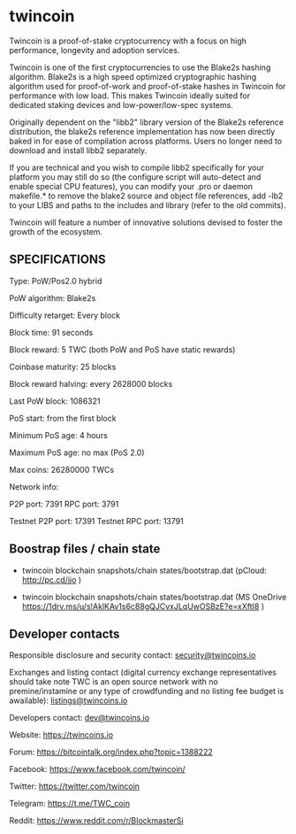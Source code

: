 twincoin
======

Twincoin is a proof-of-stake cryptocurrency with a focus on high performance, longevity and adoption services.

Twincoin is one of the first cryptocurrencies to use the Blake2s hashing algorithm. Blake2s is a high speed optimized cryptographic hashing algorithm used for proof-of-work and proof-of-stake hashes in Twincoin for performance with low load. This makes Twincoin ideally suited for dedicated staking devices and low-power/low-spec systems.

Originally dependent on the "libb2" library version of the Blake2s reference distribution, the blake2s reference implementation has now been directly baked in for ease of compilation across platforms.  Users no longer need to download and install libb2 separately.

If you are technical and you wish to compile libb2 specifically for your platform you may still do so (the configure script will auto-detect and enable special CPU features), you can modify your .pro or daemon makefile.* to remove the blake2 source and object file references, add -lb2 to your LIBS and paths to the includes and library (refer to the old commits).

Twincoin will feature a number of innovative solutions devised to foster the growth of the ecosystem.

SPECIFICATIONS
--------------
Type:                   PoW/Pos2.0 hybrid

PoW algorithm:          Blake2s

Difficulty retarget:    Every block

Block time:             91 seconds

Block reward:           5 TWC  (both PoW and PoS have static rewards)

Coinbase maturity:      25 blocks

Block reward halving:   every 2628000 blocks

Last PoW block:         1086321

PoS start:              from the first block

Minimum PoS age:        4 hours

Maximum PoS age:        no max (PoS 2.0)

Max coins:              26280000 TWCs

Network info:

P2P port: 7391
RPC port: 3791

Testnet P2P port: 17391
Testnet RPC port: 13791

## Boostrap files / chain state

* twincoin blockchain snapshots/chain states/bootstrap.dat (pCloud: http://pc.cd/jjo )

* twincoin blockchain snapshots/chain states/bootstrap.dat (MS OneDrive https://1drv.ms/u/s!AklKAv1s6c88gQJCvxJLqUwOSBzE?e=xXftI8 )

## Developer contacts

Responsible disclosure and security contact: security@twincoins.io

Exchanges and listing contact (digital currency exchange representatives should take note TWC is an open source network with no premine/instamine or any type of crowdfunding and no listing fee budget is awailable): listings@twincoins.io

Developers contact: dev@twincoins.io

Website: https://twincoins.io

Forum: https://bitcointalk.org/index.php?topic=1388222

Facebook: https://www.facebook.com/twincoin/

Twitter: https://twitter.com/twincoin

Telegram: https://t.me/TWC_coin

Reddit: https://www.reddit.com/r/BlockmasterSi
